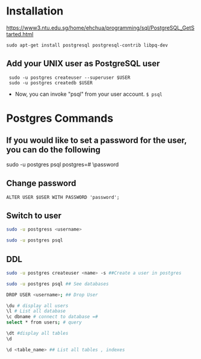 # Installation
https://www3.ntu.edu.sg/home/ehchua/programming/sql/PostgreSQL_GetStarted.html

```
sudo apt-get install postgresql postgresql-contrib libpq-dev
```

## Add your UNIX user as PostgreSQL user

```
 sudo -u postgres createuser --superuser $USER
 sudo -u postgres createdb $USER
```
- Now, you can invoke "psql" from your user account.
`$ psql`


# Postgres Commands

## If you would like to set a password for the user, you can do the following

sudo -u postgres psql
postgres=# \password <password>

## Change password

`ALTER USER $USER WITH PASSWORD 'password';`

## Switch to user

```bash
sudo -u postgress <username>

sudo -u postgres psql
```

## DDL

```bash
sudo -u postgres createuser <name> -s ##Create a user in postgres
```

```bash
sudo -u postgres psql ## See databases

DROP USER <username>; ## Drop User

\du # display all users
\l # List all database
\c dbname # connect to database =#
select * from users; # query

\dt #display all tables
\d

\d <table_name> ## List all tables , indexes
```
